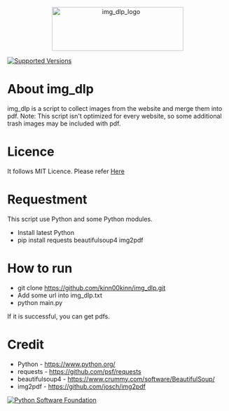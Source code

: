 
<p align="center"><a target="_blank" rel="noopener noreferrer"><img width="300" height="100" src="https://img.shields.io/badge/-img--dlp-black?logo=python" alt="img_dlp_logo"></a></p>


[![Supported Versions](https://img.shields.io/pypi/pyversions/requests.svg)](https://pypi.org/project/requests)


# About img_dlp
img_dlp is a script to collect images from the website and merge them into pdf.
Note: This script isn't optimized for every website,  so some additional trash images may be included with pdf. 
# Licence
It follows MIT Licence. Please refer [Here](/LICENSE) 

# Requestment
This script use Python and some Python modules.
- Install latest Python
- pip install requests beautifulsoup4 img2pdf



# How to run
- git clone https://github.com/kinn00kinn/img_dlp.git
- Add some url into img_dlp.txt
- python main.py

If it is successful, you can get pdfs.

# Credit
- Python - https://www.python.org/
- requests - https://github.com/psf/requests
- beautifulsoup4 - https://www.crummy.com/software/BeautifulSoup/
- img2pdf - https://github.com/josch/img2pdf

[![Python Software Foundation](https://raw.githubusercontent.com/psf/requests/main/ext/psf.png)](https://www.python.org/psf)


